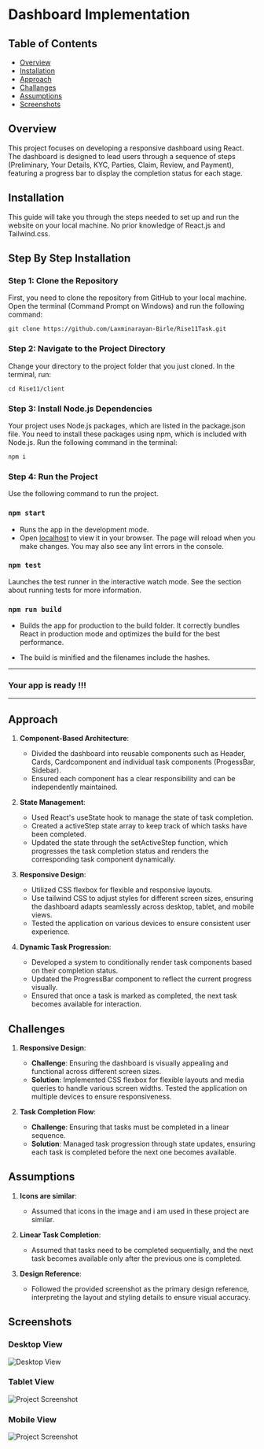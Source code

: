 # Dashboard Implementation
## Table of Contents
- [Overview](#overview)
- [Installation](#installation)
- [Approach](#Approach)
- [Challanges](#Challanges)
- [Assumptions](#Assumptions)
- [Screenshots](#Screenshots)

## Overview
This project focuses on developing a responsive dashboard using React. The dashboard is designed to lead users through a sequence of steps (Preliminary, Your Details, KYC, Parties, Claim, Review, and Payment), featuring a progress bar to display the completion status for each stage.



## Installation

This guide will take you through the steps needed to set up and run the website on your local machine. No prior knowledge of React.js and Tailwind.css.

## Step By Step Installation
### Step 1: Clone the Repository
First, you need to clone the repository from GitHub to your local machine. Open the terminal (Command Prompt on Windows) and run the following command:

    git clone https://github.com/Laxminarayan-Birle/Rise11Task.git

### Step 2: Navigate to the Project Directory
Change your directory to the project folder that you just cloned. In the terminal, run:

    cd Rise11/client

### Step 3: Install Node.js Dependencies
Your project uses Node.js packages, which are listed in the package.json file. You need to install these packages using npm, which is included with Node.js. Run the following command in the terminal:

    npm i

### Step 4: Run the Project
Use the following command to run the project.

### `npm start`

- Runs the app in the development mode.
- Open [localhost](http://localhost:3000) to view it in your browser. The page will reload when you make changes. You may also see any lint errors in the console.

### `npm test`
Launches the test runner in the interactive watch mode. See the section about running tests for more information.

### `npm run build`

- Builds the app for production to the build folder. It correctly bundles React in production mode and optimizes the build for the best performance.

- The build is minified and the filenames include the hashes.
---
### Your app is ready !!!
---
## Approach
1. **Component-Based Architecture**: 
   - Divided the dashboard into reusable components such as Header, Cards, Cardcomponent and individual task components (ProgessBar, Sidebar).
   - Ensured each component has a clear responsibility and can be independently maintained.

2. **State Management**:
   - Used React's useState hook to manage the state of task completion.
   - Created a activeStep state array to keep track of which tasks have been completed.
   - Updated the state through the setActiveStep function, which progresses the task completion status and renders the corresponding task component dynamically.

3. **Responsive Design**:
   - Utilized CSS flexbox for flexible and responsive layouts.
   - Use tailwind CSS to  adjust styles for different screen sizes, ensuring the dashboard adapts seamlessly across desktop, tablet, and mobile views.
   - Tested the application on various devices to ensure consistent user experience.

4. **Dynamic Task Progression**:
   - Developed a system to conditionally render task components based on their completion status.
   - Updated the ProgressBar component to reflect the current progress visually.
   - Ensured that once a task is marked as completed, the next task becomes available for interaction.

## Challenges


1. **Responsive Design**:
   - **Challenge**: Ensuring the dashboard is visually appealing and functional across different screen sizes.
   - **Solution**: Implemented CSS flexbox for flexible layouts and media queries to handle various screen widths. Tested the application on multiple devices to ensure responsiveness.

4. **Task Completion Flow**:
   - **Challenge**: Ensuring that tasks must be completed in a linear sequence.
   - **Solution**: Managed task progression through state updates, ensuring each task is completed before the next one becomes available.

## Assumptions
1. **Icons are similar**:
   - Assumed that icons in the image and i am used in these project are similar.
1. **Linear Task Completion**:
   - Assumed that tasks need to be completed sequentially, and the next task becomes available only after the previous one is completed.

2. **Design Reference**:
   - Followed the provided screenshot as the primary design reference, interpreting the layout and styling details to ensure visual accuracy.

## Screenshots

### Desktop View 
![Desktop View](/images/DesktopView.png)

### Tablet View
![Project Screenshot](/images/TabletView.png)

### Mobile View
![Project Screenshot](/images/MobileView.png)